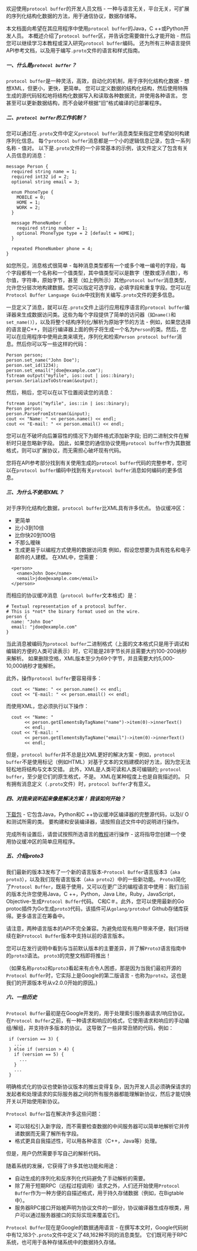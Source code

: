欢迎使用`protocol buffer`的开发人员文档 - 一种与语言无关，平台无关，可扩展的序列化结构化数据的方法，用于通信协议，数据存储等。

本文档面向希望在其应用程序中使用`protocol buffer`的Java，C ++或Python开发人员。 本概述介绍了`protocol buffer`区，并告诉您需要做什么才能开始 - 然后您可以继续学习本教程或深入研究`protocol buffer`编码。 还为所有三种语言提供API参考文档，以及用于编写`.proto`文件的语言和样式指南。

##### 一、什么是`protocol buffer`？
`protocol buffer`是一种灵活，高效，自动化的机制，用于序列化结构化数据 - 想想XML，但更小，更快，更简单。 您可以定义数据的结构化结构，然后使用特殊生成的源代码轻松地将结构化数据写入和读取各种数据流，并使用各种语言。 您甚至可以更新数据结构，而不会破坏根据“旧”格式编译的已部署程序。

##### 二、`protocol buffer`的工作机制？
您可以通过在`.proto`文件中定义`protocol buffer`消息类型来指定您希望如何构建序列化信息。 每个`protocol buffer`消息都是一个小的逻辑信息记录，包含一系列名称 - 值对。 以下是`.proto`文件的一个非常基本的示例，该文件定义了包含有关人员信息的消息：
```
message Person {
  required string name = 1;
  required int32 id = 2;
  optional string email = 3;

  enum PhoneType {
    MOBILE = 0;
    HOME = 1;
    WORK = 2;
  }

  message PhoneNumber {
    required string number = 1;
    optional PhoneType type = 2 [default = HOME];
  }

  repeated PhoneNumber phone = 4;
}
```
如您所见，消息格式很简单 - 每种消息类型都有一个或多个唯一编号的字段，每个字段都有一个名称和一个值类型，其中值类型可以是数字（整数或浮点数），布尔值，字符串，原始字节，甚至（如上例所示）其他`protocol buffer`消息类型，允许您分层次地构建数据。您可以指定可选字段，必填字段和重复字段。您可以在`Protocol Buffer Language Guide`中找到有关编写`.proto`文件的更多信息。

一旦定义了消息，就可以在`.proto`文件上运行应用程序语言的`protocol buffer`编译器来生成数据访问类。这些为每个字段提供了简单的访问器（如`name()`和`set_name()`），以及将整个结构序列化/解析为原始字节的方法 - 例如，如果您选择的语言是C++，则运行编译器上面的例子将生成一个名为`Person`的类。然后，您可以在应用程序中使用此类来填充，序列化和检索`Person protocol buffer`消息。然后你可以写一些这样的代码：
```
Person person;
person.set_name("John Doe");
person.set_id(1234);
person.set_email("jdoe@example.com");
fstream output("myfile", ios::out | ios::binary);
person.SerializeToOstream(&output);
```
然后，稍后，您可以在以下位置阅读您的消息：
```
fstream input("myfile", ios::in | ios::binary);
Person person;
person.ParseFromIstream(&input);
cout << "Name: " << person.name() << endl;
cout << "E-mail: " << person.email() << endl;
```
您可以在不破坏向后兼容性的情况下为邮件格式添加新字段; 旧的二进制文件在解析时只是忽略新字段。 因此，如果您的通信协议使用`protocol buffer`作为其数据格式，则可以扩展协议，而无需担心破坏现有代码。

您将在API参考部分找到有关使用生成的`protocol buffer`代码的完整参考，您可以在`protocol buffer`编码中找到有关`protocol buffer`消息如何编码的更多信息。

##### 三、为什么不使用XML？
对于序列化结构化数据，`protocol buffer`比XML具有许多优点。 协议缓冲区：
- 更简单
- 比小3到10倍
- 比你快20到100倍
- 不那么暧昧
- 生成更易于以编程方式使用的数据访问类
例如，假设您想要为具有姓名和电子邮件的人建模。 在XML中，您需要：
```
  <person>
    <name>John Doe</name>
    <email>jdoe@example.com</email>
  </person>
```
而相应的协议缓冲消息（`protocol buffer`文本格式）是：
```
# Textual representation of a protocol buffer.
# This is *not* the binary format used on the wire.
person {
  name: "John Doe"
  email: "jdoe@example.com"
}
```
当此消息被编码为`protocol buffer`二进制格式（上面的文本格式只是用于调试和编辑的方便的人类可读表示）时，它可能是28字节长并且需要大约100-200纳秒来解析。 如果删除空格，XML版本至少为69个字节，并且需要大约5,000-10,000纳秒才能解析。

此外，操作`protocol buffer`要容易得多：
```
  cout << "Name: " << person.name() << endl;
  cout << "E-mail: " << person.email() << endl;
```
而使用XML，您必须执行以下操作：
```
  cout << "Name: "
       << person.getElementsByTagName("name")->item(0)->innerText()
       << endl;
  cout << "E-mail: "
       << person.getElementsByTagName("email")->item(0)->innerText()
       << endl;
```
但是，`protocol buffer`并不总是比XML更好的解决方案 - 例如，`protocol buffer`不是使用标记（例如HTML）对基于文本的文档建模的好方法，因为您无法轻松地将结构与文本交错。 此外，XML是人类可读和人类可编辑的; `protocol buffer`，至少是它们的原生格式，不是。 XML在某种程度上也是自我描述的。 只有拥有消息定义（`.proto`文件）时，`protocol buffer`才有意义。

##### 四、对我来说听起来像是解决方案！ 我该如何开始？
[下载包](https://developers.google.com/protocol-buffers/docs/downloads?hl=zh-CN) - 它包含Java，Python和C ++协议缓冲区编译器的完整源代码，以及I/ O和测试所需的类。 要构建和安装编译器，请按照自述文件中的说明进行操作。

完成所有设置后，请尝试按照所选语言的[教程](https://developers.google.com/protocol-buffers/docs/tutorials?hl=zh-CN)进行操作 - 这将指导您创建一个使用协议缓冲区的简单应用程序。

##### 五、介绍proto3
我们最新的版本3发布了一个新的语言版本-`Protocol Buffer`语言版本3（`aka proto3`），以及我们现有语言版本（`aka proto2`）中的一些新功能。 `Proto3`简化了`Protocol Buffer`，既易于使用，又可以在更广泛的编程语言中使用：我们当前的版本允许您使用Java，C ++，Python，Java Lite，Ruby，JavaScript，Objective-生成`Protocol Buffer`代码。 C和C＃。此外，您可以使用最新的Go protoc插件为Go生成`proto3`代码，该插件可从`golang/protobuf` Github存储库获得。更多语言正在筹备中。

请注意，两种语言版本的API不完全兼容。为避免给现有用户带来不便，我们将继续在新`Protocol Buffer`版本中支持以前的语言版本。

您可以在发行说明中看到与当前默认版本的主要差异，并了解`Proto3`语言指南中的`proto3`语法。 `proto3`的完整文档即将推出！

（如果名称`proto2`和`proto3`看起来有点令人困惑，那是因为当我们最初开源的`Protocol Buffer`时，它实际上是Google的第二版语言 - 也称为`proto2`。这也是我们的开源版本号从v2.0.0开始的原因。)

##### 六、一些历史
`Protocol Buffer`最初是在Google开发的，用于处理索引服务器请求/响应协议。 在`Protocol Buffer`之前，有一种请求和响应的格式，它使用请求和响应的手动编组/解组，并支持许多版本的协议。 这导致了一些非常丑陋的代码，例如：
```
 if (version == 3) {
   ...
 } else if (version > 4) {
   if (version == 5) {
     ...
   }
   ...
 }
```
明确格式化的协议也使新协议版本的推出变得复杂，因为开发人员必须确保请求的发起者和处理请求的实际服务器之间的所有服务器都能理解新协议，然后才能切换开关以开始使用新协议。

`Protocol Buffer`旨在解决许多这些问题：
- 可以轻松引入新字段，而不需要检查数据的中间服务器可以简单地解析它并传递数据而无需了解所有字段。
- 格式更具自我描述性，可以用各种语言（C++，Java等）处理。

但是，用户仍然需要手写自己的解析代码。

随着系统的发展，它获得了许多其他功能和用途：

- 自动生成的序列化和反序列化代码避免了手动解析的需要。
- 除了用于短期RPC（远程过程调用）请求之外，人们还开始使用`Protocol Buffer`作为一种方便的自描述格式，用于持久存储数据（例如，在Bigtable中）。
- 服务器RPC接口开始被声明为协议文件的一部分，协议编译器生成存根类，用户可以通过服务器接口的实际实现来覆盖它们。

`Protocol Buffer`现在是Google的数据通用语言 - 在撰写本文时，Google代码树中有12,183个`.proto`文件中定义了48,162种不同的消息类型。 它们既可用于RPC系统，也可用于各种存储系统中的数据持久存储。
